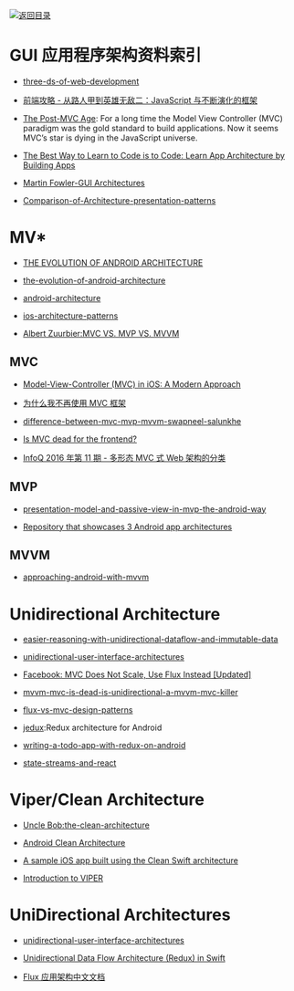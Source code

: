 [![返回目录](https://parg.co/UGo)](https://parg.co/b4z) 
 
 


# GUI 应用程序架构资料索引

* [three-ds-of-web-development](http://developer.telerik.com/featured/three-ds-of-web-development-1-declarative-vs-imperative/)

* [前端攻略 - 从路人甲到英雄无敌二：JavaScript 与不断演化的框架](https://segmentfault.com/a/1190000005353213#articleHeader9)

* [The Post-MVC Age](https://realm.io/news/the-post-mvc-age/): For a long time the Model View Controller (MVC) paradigm was the gold standard to build applications. Now it seems MVC’s star is dying in the JavaScript universe.

* [The Best Way to Learn to Code is to Code: Learn App Architecture by Building Apps](https://medium.com/javascript-scene/the-best-way-to-learn-to-code-is-to-code-learn-app-architecture-by-building-apps-7ec029db6e00#.cqmawrsoj)

* [Martin Fowler-GUI Architectures](http://martinfowler.com/eaaDev/uiArchs.html)

* [Comparison-of-Architecture-presentation-patterns](http://www.codeproject.com/Articles/66585/Comparison-of-Architecture-presentation-patterns-M)

# MV\*

* [THE EVOLUTION OF ANDROID ARCHITECTURE](http://zserge.com/blog/android-mvp-mvvm-redux-history.html)

* [the-evolution-of-android-architecture](https://medium.com/@trikita/the-evolution-of-android-architecture-6c6f04fc1927#.uuk4iuh9e)

- [android-architecture](https://medium.com/android-news/android-architecture-2f12e1c7d4db#.vzmxahsi0)

* [ios-architecture-patterns](https://medium.com/ios-os-x-development/ios-architecture-patterns-ecba4c38de52#.iy9umjlqa)

* [Albert Zuurbier:MVC VS. MVP VS. MVVM](http://www.albertzuurbier.com/index.php/programming/84-mvc-vs-mvp-vs-mvvm)

## MVC

* [Model-View-Controller (MVC) in iOS: A Modern Approach](https://www.raywenderlich.com/132662/mvc-in-ios-a-modern-approach)

- [为什么我不再使用 MVC 框架](http://www.infoq.com/cn/articles/no-more-mvc-frameworks)

- [difference-between-mvc-mvp-mvvm-swapneel-salunkhe](https://www.linkedin.com/pulse/difference-between-mvc-mvp-mvvm-swapneel-salunkhe)

- [Is MVC dead for the frontend?](https://medium.com/@alexnm/is-mvc-dead-for-the-frontend-35b4d1fe39ec#.ez5efmi0b)

- [InfoQ 2016 年第 11 期 - 多形态 MVC 式 Web 架构的分类](https://parg.co/UpB)

## MVP

* [presentation-model-and-passive-view-in-mvp-the-android-way](https://medium.com/@andrzejchm/presentation-model-and-passive-view-in-mvp-the-android-way-fdba56a35b1e#.tgz1fwb6y)

* [Repository that showcases 3 Android app architectures](https://github.com/ivacf/archi)

## MVVM

* [approaching-android-with-mvvm](https://labs.ribot.co.uk/approaching-android-with-mvvm-8ceec02d5442#.lmbtfveih)

# Unidirectional Architecture

* [easier-reasoning-with-unidirectional-dataflow-and-immutable-data](https://open.bekk.no/easier-reasoning-with-unidirectional-dataflow-and-immutable-data)

- [unidirectional-user-interface-architectures](http://staltz.com/unidirectional-user-interface-architectures.html)

* [Facebook: MVC Does Not Scale, Use Flux Instead [Updated]](https://www.infoq.com/news/2014/05/facebook-mvc-flux)

* [mvvm-mvc-is-dead-is-unidirectional-a-mvvm-mvc-killer](http://www.michaelridland.com/xamarin/mvvm-mvc-is-dead-is-unidirectional-a-mvvm-mvc-killer/)

* [flux-vs-mvc-design-patterns](https://medium.com/hacking-and-gonzo/flux-vs-mvc-design-patterns-57b28c0f71b7#.p0h9ih5zj)

* [jedux](https://github.com/trikita/jedux):Redux architecture for Android

* [writing-a-todo-app-with-redux-on-android](https://medium.com/@trikita/writing-a-todo-app-with-redux-on-android-5de31cfbdb4f#.tku4k1n0o)

* [state-streams-and-react](https://medium.com/@markusctz/state-streams-and-react-7921e3c376a4#.dtrx0ep4j)

# Viper/Clean Architecture

* [Uncle Bob:the-clean-architecture](https://blog.8thlight.com/uncle-bob/2012/08/13/the-clean-architecture.html)

* [Android Clean Architecture](http://luboganev.github.io/blog/clean-architecture-pt1/)

* [A sample iOS app built using the Clean Swift architecture](https://github.com/Clean-Swift/CleanStore)

* [Introduction to VIPER](http://mutualmobile.github.io/blog/2013/12/04/viper-introduction/)

# UniDirectional Architectures

* [unidirectional-user-interface-architectures](http://staltz.com/unidirectional-user-interface-architectures.html)

* [Unidirectional Data Flow Architecture (Redux) in Swift](https://medium.com/swift-programming/unidirectional-data-flow-architecture-redux-in-swift-6fa2ed5c3c76?source=reading_list---redux------3-4--------)

- [Flux 应用架构中文文档](http://reactjs.cn/react/docs/flux-overview.html)
